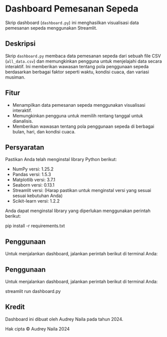 # Dashboard Pemesanan Sepeda

Skrip dashboard (`dashboard.py`) ini menghasilkan visualisasi data pemesanan sepeda menggunakan Streamlit.

## Deskripsi

Skrip `dashboard.py` membaca data pemesanan sepeda dari sebuah file CSV (`all_data.csv`) dan memungkinkan pengguna untuk menjelajahi data secara interaktif. Ini memberikan wawasan tentang pola penggunaan sepeda berdasarkan berbagai faktor seperti waktu, kondisi cuaca, dan variasi musiman.

## Fitur

- Menampilkan data pemesanan sepeda menggunakan visualisasi interaktif.
- Memungkinkan pengguna untuk memilih rentang tanggal untuk dianalisis.
- Memberikan wawasan tentang pola penggunaan sepeda di berbagai bulan, hari, dan kondisi cuaca.

## Persyaratan

Pastikan Anda telah menginstal library Python berikut:

- NumPy versi: 1.25.2
- Pandas versi: 1.5.3
- Matplotlib versi: 3.7.1
- Seaborn versi: 0.13.1
- Streamlit versi: (Harap pastikan untuk menginstal versi yang sesuai sesuai kebutuhan Anda)
- Scikit-learn versi: 1.2.2

Anda dapat menginstal library yang diperlukan menggunakan perintah berikut:

pip install -r requirements.txt


## Penggunaan

Untuk menjalankan dashboard, jalankan perintah berikut di terminal Anda:


## Penggunaan

Untuk menjalankan dashboard, jalankan perintah berikut di terminal Anda:

streamlit run dashboard.py


## Kredit

Dashboard ini dibuat oleh Audrey Naila pada tahun 2024.

Hak cipta © Audrey Naila 2024
